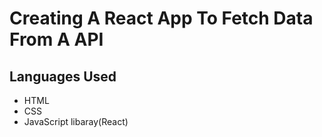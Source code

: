 # Creating A React App To Fetch Data From A API
<div>
<h2>Languages Used</h2>

<ul>
  <li>HTML</li>
  <li>CSS</li>
  <li>JavaScript libaray(React)</li>
</ul>
</div>
